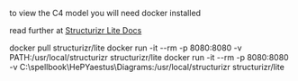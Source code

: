 to view the C4 model you will need docker installed

read further at [Structurizr Lite Docs](https://docs.structurizr.com/lite/quickstart)

docker pull structurizr/lite
docker run -it --rm -p 8080:8080 -v PATH:/usr/local/structurizr structurizr/lite
docker run -it --rm -p 8080:8080 -v C:\spellbook\HePYaestus\Diagrams:/usr/local/structurizr structurizr/lite